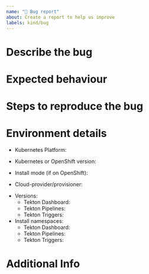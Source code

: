 ```yaml
---
name: "🐞 Bug report"
about: Create a report to help us improve
labels: kind/bug
---
```


<!-- 
Bugs should be filed for issues encountered whilst operating the Tekton Dashboard.
You should first attempt to resolve your issues through the community support channels,
e.g. `#dashboard` channel in the [Community Slack](https://github.com/tektoncd/community/blob/main/contact.md#slack).
Please provide as much detail as possible.
-->

# Describe the bug

<!-- 
A clear and concise description of what the bug is.
-->

# Expected behaviour

<!-- 
A concise description of what you expected to happen.
-->

# Steps to reproduce the bug

<!-- 
Steps to reproduce the bug should be clear and easily reproducible to help people gain an understanding of the problem.
-->

# Environment details

- Kubernetes Platform:
<!-- (e.g. Docker Desktop, OpenShift) -->
- Kubernetes or OpenShift version:
<!-- (e.g. v1.15.2) -->
- Install mode (if on OpenShift):
<!-- (e.g. operator, non-operator) -->
- Cloud-provider/provisioner:
<!-- (e.g. AKS, GKE, EKS, PKE) -->
- Versions:
   - Tekton Dashboard:
   <!-- (e.g. 0.3.0, 0.4.0, master) -->
   - Tekton Pipelines:
   <!-- (e.g. 0.8.0, 0.9.2, master) -->
   - Tekton Triggers:
   <!-- (e.g. 0.1, 0.2, master) -->
- Install namespaces:
   - Tekton Dashboard:
   <!-- (e.g. tekton-pipelines, openshift-pipelines) -->
   - Tekton Pipelines:
   <!-- (e.g. tekton-pipelines, openshift-pipelines) -->
   - Tekton Triggers:
   <!-- (e.g. tekton-pipelines, openshift-pipelines) -->

# Additional Info

<!-- 
Add any other context about the problem here:
- Logs from the misbehaving component (and any other relevant logs)
- Resource definition (possibly in YAML format) that caused the issue, without sensitive data
-->
